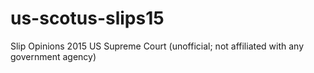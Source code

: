# us-scotus-slips15
Slip Opinions 2015 US Supreme Court (unofficial; not affiliated with any government agency)
